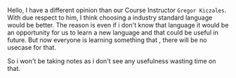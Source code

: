 Hello, I have a different opinion than our Course Instructor `Gregor Kiczales`. With due respect to him, I think choosing a industry standard language would be better. The reason is even if i don't know that language it would be an opportunity for us to learn a new language and that could be useful in future. But now everyone is learning something that , there will be no usecase for that.

So i won't be taking notes as i don't see any usefulness wasting time on that.